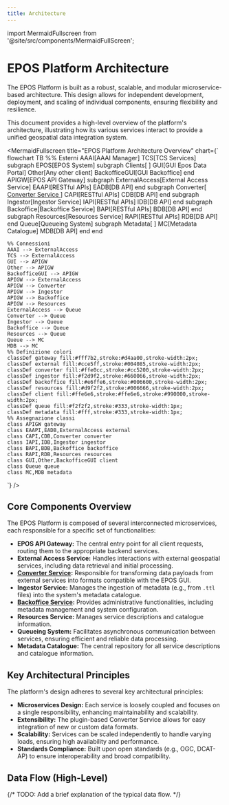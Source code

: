 ```yaml
---
title: Architecture
---
```


import MermaidFullscreen from '@site/src/components/MermaidFullScreen';

# EPOS Platform Architecture

The EPOS Platform is built as a robust, scalable, and modular microservice-based architecture. This design allows for independent development, deployment, and scaling of individual components, ensuring flexibility and resilience.

This document provides a high-level overview of the platform's architecture, illustrating how its various services interact to provide a unified geospatial data integration system.

<MermaidFullscreen
title="EPOS Platform Architecture Overview"
chart={`
flowchart TB
    %% Esterni
    AAAI[AAAI Manager]
    TCS[TCS Services]
    subgraph EPOS[EPOS System]
        subgraph Clients[ ]
            GUI[GUI Epos Data Portal]
            Other[Any other client]
            BackofficeGUI[GUI Backoffice]
        end
        APIGW[EPOS API Gateway]
        subgraph ExternalAccess[External Access Service]
            EAAPI[RESTful APIs]
            EADB[DB API]
        end
        subgraph Converter[ <a href='../services/converter/index.md'> Converter Service </a>]
            CAPI[RESTful APIs]
            CDB[DB API]
        end
        subgraph Ingestor[Ingestor Service]
            IAPI[RESTful APIs]
            IDB[DB API]
        end
        subgraph Backoffice[Backoffice Service]
            BAPI[RESTful APIs]
            BDB[DB API]
        end
        subgraph Resources[Resources Service]
            RAPI[RESTful APIs]
            RDB[DB API]
        end
        Queue[Queueing System]
        subgraph Metadata[ ]
            MC[Metadata Catalogue]
            MDB[DB API]
        end
    end

    %% Connessioni
    AAAI --> ExternalAccess
    TCS --> ExternalAccess
    GUI --> APIGW
    Other --> APIGW
    BackofficeGUI --> APIGW
    APIGW --> ExternalAccess
    APIGW --> Converter
    APIGW --> Ingestor
    APIGW --> Backoffice
    APIGW --> Resources
    ExternalAccess --> Queue
    Converter --> Queue
    Ingestor --> Queue
    Backoffice --> Queue
    Resources --> Queue
    Queue --> MC
    MDB --> MC
    %% Definizione colori
    classDef gateway fill:#fff7b2,stroke:#d4aa00,stroke-width:2px;
    classDef external fill:#cce5ff,stroke:#004085,stroke-width:2px;
    classDef converter fill:#ffe0cc,stroke:#cc5200,stroke-width:2px;
    classDef ingestor fill:#f2d9f2,stroke:#660066,stroke-width:2px;
    classDef backoffice fill:#e6ffe6,stroke:#006600,stroke-width:2px;
    classDef resources fill:#d9f2f2,stroke:#006666,stroke-width:2px;
    classDef client fill:#ffe6e6,stroke:#ffe6e6,stroke:#990000,stroke-width:2px;
    classDef queue fill:#f2f2f2,stroke:#333,stroke-width:1px;
    classDef metadata fill:#fff,stroke:#333,stroke-width:1px;
    %% Assegnazione classi
    class APIGW gateway
    class EAAPI,EADB,ExternalAccess external
    class CAPI,CDB,Converter converter
    class IAPI,IDB,Ingestor ingestor
    class BAPI,BDB,Backoffice backoffice
    class RAPI,RDB,Resources resources
    class GUI,Other,BackofficeGUI client
    class Queue queue
    class MC,MDB metadata
`}
/>

## Core Components Overview

The EPOS Platform is composed of several interconnected microservices, each responsible for a specific set of functionalities:

*   **EPOS API Gateway:** The central entry point for all client requests, routing them to the appropriate backend services.
*   **External Access Service:** Handles interactions with external geospatial services, including data retrieval and initial processing.
*   **[Converter Service](./services/converter/index.md):** Responsible for transforming data payloads from external services into formats compatible with the EPOS GUI.
*   **Ingestor Service:** Manages the ingestion of metadata (e.g., from `.ttl` files) into the system's metadata catalogue.
*   **[Backoffice Service](./services/backoffice.md):** Provides administrative functionalities, including metadata management and system configuration.
*   **Resources Service:** Manages service descriptions and catalogue information.
*   **Queueing System:** Facilitates asynchronous communication between services, ensuring efficient and reliable data processing.
*   **Metadata Catalogue:** The central repository for all service descriptions and catalogue information.

## Key Architectural Principles

The platform's design adheres to several key architectural principles:

*   **Microservices Design:** Each service is loosely coupled and focuses on a single responsibility, enhancing maintainability and scalability.
*   **Extensibility:** The plugin-based Converter Service allows for easy integration of new or custom data formats.
*   **Scalability:** Services can be scaled independently to handle varying loads, ensuring high availability and performance.
*   **Standards Compliance:** Built upon open standards (e.g., OGC, DCAT-AP) to ensure interoperability and broad compatibility.

## Data Flow (High-Level)

{/* TODO: Add a brief explanation of the typical data flow. */}
